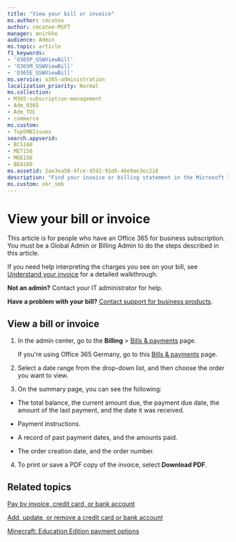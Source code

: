 ```yaml
---
title: "View your bill or invoice"
ms.author: cmcatee
author: cmcatee-MSFT
manager: mnirkhe
audience: Admin
ms.topic: article
f1_keywords:
- 'O365P_GSWViewBill'
- 'O365M_GSWViewBill'
- 'O365E_GSWViewBill'
ms.service: o365-administration
localization_priority: Normal
ms.collection: 
- M365-subscription-management
- Adm_O365
- Adm_TOC
- commerce
ms.custom:
- TopSMBIssues
search.appverid:
- BCS160
- MET150
- MOE150
- BEA160
ms.assetid: 2ae3ea58-4fce-4592-91d6-46e9ae3ec218
description: "Find your invoice or billing statement in the Microsoft 365 admin center. You can also save and print a copy of your bill."
ms.custom: okr_smb
---
```

<!-- Clone: AgentUniversity\commerce\how-to-download-invoice.md -->

# View your bill or invoice

This article is for people who have an Office 365 for business subscription. You must be a Global Admin or Billing Admin to do the steps described in this article.
  
If you need help interpreting the charges you see on your bill, see [Understand your invoice](understand-your-invoice.md) for a detailed walkthrough.
  
 **Not an admin?** Contact your IT administrator for help. 
  
 **Have a problem with your bill?** [Contact support for business products](../contact-support-for-business-products.md).
  
## View a bill or invoice


1. In the admin center, go to the **Billing** \> <a href="https://go.microsoft.com/fwlink/p/?linkid=848039" target="_blank">Bills & payments</a> page.

    If you're using Office 365 Germany, go to this <a href="https://go.microsoft.com/fwlink/p/?linkid=848040" target="_blank">Bills & payments</a> page.

2. Select a date range from the drop-down list, and then choose the order you want to view.

3. On the summary page, you can see the following:

  - The total balance, the current amount due, the payment due date, the amount of the last payment, and the date it was received.

  - Payment instructions.

  - A record of past payment dates, and the amounts paid.

  - The order creation date, and the order number.

4. To print or save a PDF copy of the invoice, select **Download PDF**.

  
## Related topics

[Pay by invoice, credit card, or bank account](pay-for-your-subscription.md)
  
[Add, update, or remove a credit card or bank account](add-update-or-remove-credit-card-or-bank-account.md)

[Minecraft: Education Edition payment options](https://go.microsoft.com/fwlink/p/?linkid=838761)